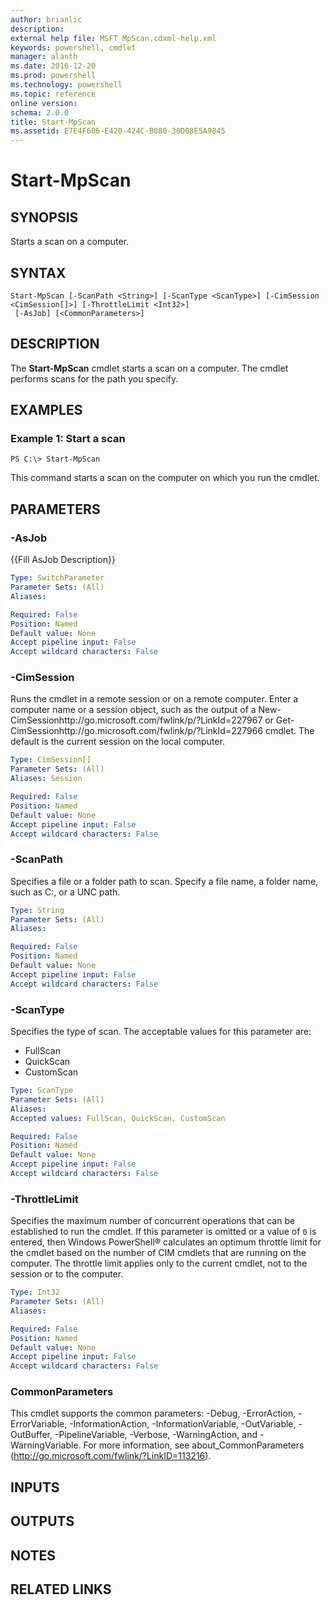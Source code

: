 ```yaml
---
author: brianlic
description: 
external help file: MSFT_MpScan.cdxml-help.xml
keywords: powershell, cmdlet
manager: alanth
ms.date: 2016-12-20
ms.prod: powershell
ms.technology: powershell
ms.topic: reference
online version: 
schema: 2.0.0
title: Start-MpScan
ms.assetid: E7E4F606-E420-424C-B080-30D08E5A9845
---
```


# Start-MpScan

## SYNOPSIS
Starts a scan on a computer.

## SYNTAX

```
Start-MpScan [-ScanPath <String>] [-ScanType <ScanType>] [-CimSession <CimSession[]>] [-ThrottleLimit <Int32>]
 [-AsJob] [<CommonParameters>]
```

## DESCRIPTION
The **Start-MpScan** cmdlet starts a scan on a computer.
The cmdlet performs scans for the path you specify.

## EXAMPLES

### Example 1: Start a scan
```
PS C:\> Start-MpScan
```

This command starts a scan on the computer on which you run the cmdlet.

## PARAMETERS

### -AsJob
{{Fill AsJob Description}}

```yaml
Type: SwitchParameter
Parameter Sets: (All)
Aliases: 

Required: False
Position: Named
Default value: None
Accept pipeline input: False
Accept wildcard characters: False
```

### -CimSession
Runs the cmdlet in a remote session or on a remote computer.
Enter a computer name or a session object, such as the output of a New-CimSessionhttp://go.microsoft.com/fwlink/p/?LinkId=227967 or Get-CimSessionhttp://go.microsoft.com/fwlink/p/?LinkId=227966 cmdlet.
The default is the current session on the local computer.

```yaml
Type: CimSession[]
Parameter Sets: (All)
Aliases: Session

Required: False
Position: Named
Default value: None
Accept pipeline input: False
Accept wildcard characters: False
```

### -ScanPath
Specifies a file or a folder path to scan.
Specify a file name, a folder name, such as C:\, or a UNC path.

```yaml
Type: String
Parameter Sets: (All)
Aliases: 

Required: False
Position: Named
Default value: None
Accept pipeline input: False
Accept wildcard characters: False
```

### -ScanType
Specifies the type of scan.
The acceptable values for this parameter are:

- FullScan
- QuickScan
- CustomScan

```yaml
Type: ScanType
Parameter Sets: (All)
Aliases: 
Accepted values: FullScan, QuickScan, CustomScan

Required: False
Position: Named
Default value: None
Accept pipeline input: False
Accept wildcard characters: False
```

### -ThrottleLimit
Specifies the maximum number of concurrent operations that can be established to run the cmdlet.
If this parameter is omitted or a value of `0` is entered, then Windows PowerShell® calculates an optimum throttle limit for the cmdlet based on the number of CIM cmdlets that are running on the computer.
The throttle limit applies only to the current cmdlet, not to the session or to the computer.

```yaml
Type: Int32
Parameter Sets: (All)
Aliases: 

Required: False
Position: Named
Default value: None
Accept pipeline input: False
Accept wildcard characters: False
```

### CommonParameters
This cmdlet supports the common parameters: -Debug, -ErrorAction, -ErrorVariable, -InformationAction, -InformationVariable, -OutVariable, -OutBuffer, -PipelineVariable, -Verbose, -WarningAction, and -WarningVariable. For more information, see about_CommonParameters (http://go.microsoft.com/fwlink/?LinkID=113216).

## INPUTS

## OUTPUTS

## NOTES

## RELATED LINKS

